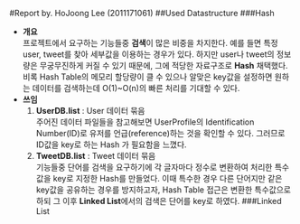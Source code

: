 #Report
by. HoJoong Lee (2011171061)
##Used Datastructure
###Hash
- **개요**  
프로젝트에서 요구하는 기능들중 **검색**이 많은 비중을 차지한다. 예를 들면 특정 user, tweet를 찾아 세부값을 이용하는 경우가 있다. 하지만 user나 tweet의 정보량은 무궁무진하게 커질 수 있기 때문에, 그에 적당한 자료구조로 **Hash** 채택했다. 비록 Hash Table의 메모리 할당량이 클 수 있으나 알맞은 key값을 설정하면 원하는 데이터를 검색하는데 O(1)~O(n)의 빠른 처리를 기대할 수 있다.
- **쓰임**   
	1. **UserDB.list** : User 데이터 묶음  
	주어진 데이터 파일들을 참고해보면 UserProfile의 Identification Number(ID)로 유저를 언급(reference)하는 것을 확인할 수 있다. 그러므로 ID값을 key로 하는 Hash 가 필요함을 느꼈다. 
	2. **TweetDB.list** : Tweet 데이터 묶음  
	기능들중 단어를 검색을 요구하기에 각 글자마다 정수로 변환하여 처리한 특수값을 key로 지정한 Hash를 만들었다. 이때 특수한 경우 다른 단어지만 같은 key값을 공유하는 경우를 방지하고자, Hash Table 접근은 변환한 특수값으로 하되 그 이후 **Linked List**에서의 검색은 단어를 key로 하였다.
###Linked List
